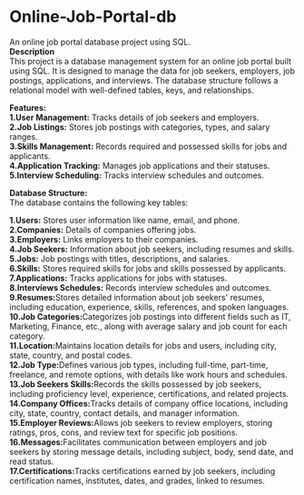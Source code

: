 # Online-Job-Portal-db
An online job portal database project using SQL. <br>
<b>Description</b> <br>
This project is a database management system for an online job portal built using SQL. It is designed to manage the data for job seekers, employers, job postings, applications, and interviews. The database structure follows a relational model with well-defined tables, keys, and relationships. <br>

<b>Features:</b> <br>
<b>1.User Management:</b> Tracks details of job seekers and employers. <br>
<b>2.Job Listings:</b> Stores job postings with categories, types, and salary ranges. <br>
<b>3.Skills Management:</b> Records required and possessed skills for jobs and applicants. <br>
<b>4.Application Tracking:</b> Manages job applications and their statuses. <br>
<b>5.Interview Scheduling:</b> Tracks interview schedules and outcomes. <br>

<b>Database Structure:</b> <br>
The database contains the following key tables: <br>

<b>1.Users:</b> Stores user information like name, email, and phone. <br>
<b>2.Companies:</b> Details of companies offering jobs. <br>
<b>3.Employers:</b> Links employers to their companies. <br>
<b>4.Job Seekers:</b> Information about job seekers, including resumes and skills. <br>
<b>5.Jobs:</b> Job postings with titles, descriptions, and salaries. <br>
<b>6.Skills:</b> Stores required skills for jobs and skills possessed by applicants. <br>
<b>7.Applications:</b> Tracks applications for jobs with statuses. <br>
<b>8.Interviews Schedules:</b> Records interview schedules and outcomes. <br>
<b>9.Resumes:</b>Stores detailed information about job seekers' resumes, including education, experience, skills, references, and spoken languages. <br>
<b>10.Job Categories:</b>Categorizes job postings into different fields such as IT, Marketing, Finance, etc., along with average salary and job count for each category. <br>
<b>11.Location:</b>Maintains location details for jobs and users, including city, state, country, and postal codes. <br>
<b>12.Job Type:</b>Defines various job types, including full-time, part-time, freelance, and remote options, with details like work hours and schedules. <br>
<b>13.Job Seekers Skills:</b>Records the skills possessed by job seekers, including proficiency level, experience, certifications, and related projects. <br>
<b>14.Company Offices:</b>Tracks details of company office locations, including city, state, country, contact details, and manager information. <br>
<b>15.Employer Reviews:</b>Allows job seekers to review employers, storing ratings, pros, cons, and review text for specific job positions. <br>
<b>16.Messages:</b>Facilitates communication between employers and job seekers by storing message details, including subject, body, send date, and read status. <br>
<b>17.Certifications:</b>Tracks certifications earned by job seekers, including certification names, institutes, dates, and grades, linked to resumes.




